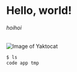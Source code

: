 # Hello, world!
###### hoihoi

![Image of Yaktocat](https://octodex.github.com/images/yaktocat.png)


```bash
$ ls
code app tmp
```
